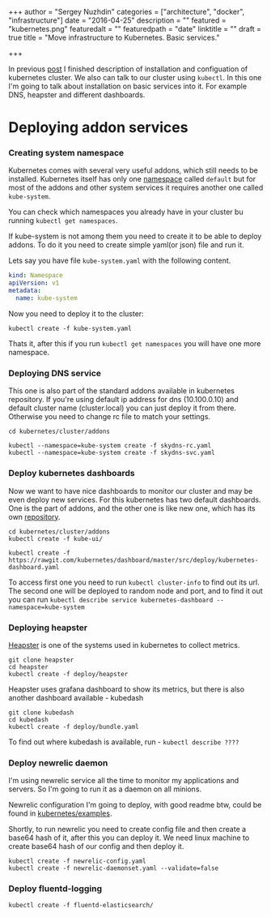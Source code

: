 +++
author = "Sergey Nuzhdin"
categories = ["architecture", "docker", "infrastructure"]
date = "2016-04-25"
description = ""
featured = "kubernetes.png"
featuredalt = ""
featuredpath = "date"
linktitle = ""
draft = true
title = "Move infrastructure to Kubernetes. Basic services."

+++

In previous [post](#) I finished description of installation and configuation of kubernetes cluster.
We also can talk to our cluster using `kubectl`.
In this one I'm going to talk about installation on basic services into it.
For example DNS, heapster and different dashboards.
<!-- more -->


# Deploying addon services

### Creating system namespace

Kubernetes comes with several very useful addons, which still needs to be installed.
Kubernetes itself has only one [namespace](#) called `default` but for most of the addons
and other system services it requires another one called `kube-system`.

You can check which namespaces you already have in your cluster bu running `kubectl get namespaces`.

If kube-system is not among them you need to create it to be able to deploy addons.
To do it you need to create simple yaml(or json) file and run it.

Lets say you have file `kube-system.yaml` with the following content.

```yaml
kind: Namespace
apiVersion: v1
metadata:
  name: kube-system

```

Now you need to deploy it to the cluster:

```
kubectl create -f kube-system.yaml
```

Thats it, after this if you run `kubectl get namespaces` you will have one more namespace.

### Deploying DNS service
This one is also part of the standard addons available in kubernetes repository.
If you're using default ip address for dns (10.100.0.10) and
default cluster name (cluster.local) you can just deploy it from there.
Otherwise you need to change rc file to match your settings.

```
cd kubernetes/cluster/addons

kubectl --namespace=kube-system create -f skydns-rc.yaml
kubectl --namespace=kube-system create -f skydns-svc.yaml
```

### Deploy kubernetes dashboards

Now we want to have nice dashboards to monitor our cluster and may be even deploy new services.
For this kubernetes has two default dashboards. One is the part of addons,
and the other one is like new one, which has its own [repository](#).

```
cd kubernetes/cluster/addons
kubectl create -f kube-ui/

kubectl create -f https://rawgit.com/kubernetes/dashboard/master/src/deploy/kubernetes-dashboard.yaml
```

To access first one you need to run `kubectl cluster-info` to find out its url.
The second one will be deployed to random node and port,
and to find it out you can run `kubectl describe service kubernetes-dashboard --namespace=kube-system`

### Deploying heapster

[Heapster](#) is one of the systems used in kubernetes to collect metrics.

```
git clone heapster
cd heapster
kubectl create -f deploy/heapster
```
Heapster uses grafana dashboard to show its metrics, but there is also another dashboard available - kubedash

```
git clone kubedash
cd kubedash
kubectl create -f deploy/bundle.yaml
```

To find out where kubedash is available, run - `kubectl describe ????`


### Deploy newrelic daemon
I'm using newrelic service all the time to monitor my applications and servers.
So I'm going to run it as a daemon on all minions.

Newrelic configuration I'm going to deploy, with good readme btw, could be found in [kubernetes/examples](#).

Shortly, to run newrelic you need to create config file and then create a base64 hash of it, after this you can deploy it.
We need linux machine to create base64 hash of our config and then deploy it.
```
kubectl create -f newrelic-config.yaml
kubectl create -f newrelic-daemonset.yaml --validate=false
```


### Deploy fluentd-logging
```
kubectl create -f fluentd-elasticsearch/
```


